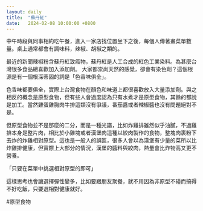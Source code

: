 ```yaml
---
layout: daily
title:  "蘇丹紅"
date:   2024-02-08 10:00:00 +0800
---
```


中午時段與同事相約吃午餐，進入一家店找位置坐下之後，每個人傳著畫菜單數量。桌上通常都會有調味料，辣椒、胡椒之類的。

最近的新聞辣椒粉含蘇丹紅致癌物，蘇丹紅是人工合成的紅色工業染料。為甚麼台灣很多食品總喜歡加入添加劑。
大家都崇尚天然的感覺，卻會有染色劑？這個根源是有一個根深蒂固的詞是「色香味俱全」。

色香味都要俱全，實際上台灣食物在顏色和味道上都很喜歡放入大量添加劑。與之相反的概念是原型食物，但有些人會過度認為只有水煮才是原型食物，其餘的都說是加工。當然雞蛋雞胸肉牛排這類沒有爭議，番茄醬或者辣椒醬也沒有問題絕對不是。

但原型食物並不是那麼的二分，而是一種光譜，比如炸雞排雖然似乎油膩，不過雞排本身是整片肉，相比於小雞塊或者漢堡肉這種以絞肉製作的食物，整塊肉裹粉下去炸的炸雞相對原型。這也是一般人的誤區，很多人會以為漢堡有少量的菜所以比炸雞排健康，但實際上大部分的情況，漢堡的醬料與絞肉，熱量會比炸物高又更不營養。

「只要在菜單中挑選相對原型的即可」

這樣思考也會讓選擇彈性變多，比如要跟朋友聚餐，就不用因為非原型不碰而搞得不好吃飯，只要選相對健康就好。

#原型食物